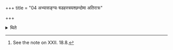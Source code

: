 +++
title = "04 अभ्यासङ्ग्यः षडहस्त्रयश्छन्दोमा अतिरात्रः"

+++

<details><summary>थिते</summary>

4. (The days in it are as follows): six-day Abhyāsaṅgya peirod, the three Chandoma-days[^1] and an Atirātra.  

[^1]: See the note on XXII. 18.8. 
</details>
